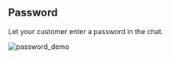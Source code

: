 ## Password

Let your customer enter a password in the chat.

![password_demo](https://raw.githubusercontent.com/loyjoy/welcome/master/help/bots/processes/subprocesses/password_demo.png)
